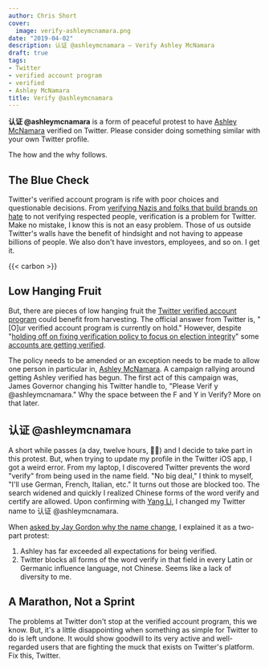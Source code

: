 ```yaml
---
author: Chris Short
cover:
  image: verify-ashleymcnamara.png
date: "2019-04-02"
description: 认证 @ashleymcnamara — Verify Ashley McNamara
draft: true
tags:
- Twitter
- verified account program
- verified
- Ashley McNamara
title: Verify @ashleymcnamara
---
```


**认证 @ashleymcnamara** is a form of peaceful protest to have [Ashley McNamara](https://twitter.com/ashleymcnamara) verified on Twitter. Please consider doing something similar with your own Twitter profile.

The how and the why follows.

## The Blue Check

Twitter's verified account program is rife with poor choices and questionable decisions. From [verifying Nazis and folks that build brands on hate](https://www.washingtonpost.com/blogs/post-partisan/wp/2017/11/09/twitter-verifies-a-neo-nazi-and-blames-everyone-else/) to not verifying respected people, verification is a problem for Twitter. Make no mistake, I know this is not an easy problem. Those of us outside Twitter's walls have the benefit of hindsight and not having to appease billions of people. We also don't have investors, employees, and so on. I get it.

{{< carbon >}}

## Low Hanging Fruit

But, there are pieces of low hanging fruit the [Twitter verified account program](https://help.twitter.com/en/managing-your-account/twitter-verified-accounts) could benefit from harvesting. The official answer from Twitter is, "[O]ur verified account program is currently on hold." However, despite "[holding off on fixing verification policy to focus on election integrity](https://techcrunch.com/2018/07/17/twitter-is-holding-off-on-fixing-verification-policy-to-focus-on-election-integrity/)" some [accounts are getting verified](https://slate.com/technology/2018/05/you-cant-get-verified-on-twitter-anymore-but-serena-williams-baby-can.html).


The policy needs to be amended or an exception needs to be made to allow one person in particular in, [Ashley McNamara](https://twitter.com/ashleymcnamara). A campaign rallying around getting Ashley verified has begun. The first act of this campaign was, James Governor changing his Twitter handle to, "Please Verif y @ashleymcnamara." Why the space between the F and Y in Verify? More on that later.

## 认证 @ashleymcnamara

A short while passes (a day, twelve hours, 🤷‍♂️) and I decide to take part in this protest. But, when trying to update my profile in the Twitter iOS app, I got a weird error. From my laptop, I discovered Twitter prevents the word "verify" from being used in the name field. "No big deal," I think to myself, "I'll use German, French, Italian, etc." It turns out those are blocked too. The search widened and quickly I realized Chinese forms of the word verify and certify are allowed. Upon confirming with [Yang Li](https://twitter.com/idealhack/status/1109451230739234821), I changed my Twitter name to 认证 @ashleymcnamara.

When [asked by Jay Gordon why the name change](https://twitter.com/ChrisShort/status/1110657820859482112), I explained it as a two-part protest:

1. Ashley has far exceeded all expectations for being verified.
2. Twitter blocks all forms of the word verify in that field in every Latin or Germanic influence language, not Chinese. Seems like a lack of diversity to me.

## A Marathon, Not a Sprint

The problems at Twitter don't stop at the verified account program, this we know. But, it's a little disappointing when something as simple for Twitter to do is left undone. It would show goodwill to its very active and well-regarded users that are fighting the muck that exists on Twitter's platform. Fix this, Twitter.
